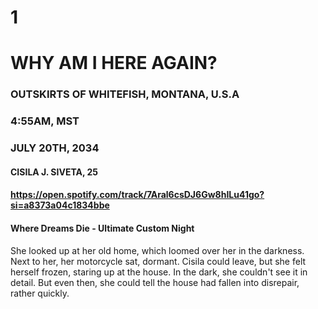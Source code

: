 # 1
# WHY AM I HERE AGAIN?
### OUTSKIRTS OF WHITEFISH, MONTANA, U.S.A
### 4:55AM, MST
### JULY 20TH, 2034
#### CISILA J. SIVETA, 25
#### https://open.spotify.com/track/7Aral6csDJ6Gw8hILu41go?si=a8373a04c1834bbe
#### Where Dreams Die - Ultimate Custom Night

She looked up at her old home, which loomed over her in the darkness. Next to her, her motorcycle sat, dormant. Cisila could leave, but she felt herself frozen, staring up at the house. In the dark, she couldn't see it in detail. But even then, she could tell the house had fallen into disrepair, rather quickly.
